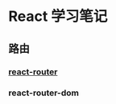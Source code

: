 # React 学习笔记

## 路由

### [react-router](https://react-guide.github.io/react-router-cn/)



### react-router-dom

